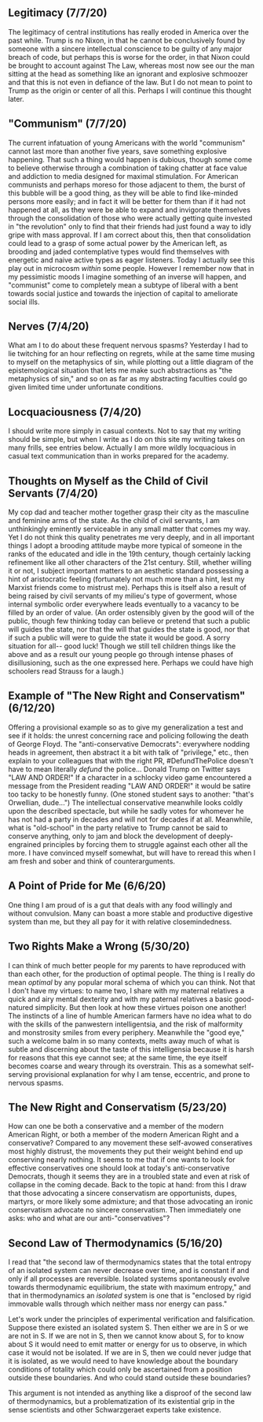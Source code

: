 ## Legitimacy (7/7/20)

The legitimacy of central institutions has really eroded in America over the past while. Trump is no Nixon, in that he cannot be conclusively found by someone with a sincere intellectual conscience to be guilty of any major breach of code, but perhaps this is worse for the order, in that Nixon could be brought to account against The Law, whereas most now see our the man sitting at the head as something like an ignorant and explosive schmoozer and that this is not even in defiance of the law. But I do not mean to point to Trump as the origin or center of all this. Perhaps I will continue this thought later.

## "Communism" (7/7/20)

The current infatuation of young Americans with the world "communism" cannot last more than another five years, save something explosive happening. That such a thing would happen is dubious, though some come to believe otherwise through a combination of taking chatter at face value and addiction to media designed for maximal stimulation. For American communists and perhaps moreso for those adjacent to them, the burst of this bubble will be a good thing, as they will be able to find like-minded persons more easily; and in fact it will be better for them than if it had not happened at all, as they were be able to expand and invigorate themselves through the consolidation of those who were actually getting quite invested in "the revolution" only to find that their friends had just found a way to idly gripe with mass approval. If I am correct about this, then that consolidation could lead to a grasp of some actual power by the American left, as brooding and jaded contemplative types would find themselves with energetic and naive active types as eager listeners. Today I actually see this play out in microcosm *within* some people. However I remember now that in my pessimistic moods I imagine something of an inverse will happen, and "communist" come to completely mean a subtype of liberal with a bent towards social justice and towards the injection of capital to ameliorate social ills.

## Nerves (7/4/20)

What am I to do about these frequent nervous spasms? Yesterday I had to lie twitching for an hour reflecting on regrets, while at the same time musing to myself on the metaphysics of sin, while plotting out a little diagram of the epistemological situation that lets me make such abstractions as "the metaphysics of sin," and so on as far as my abstracting faculties could go given limited time under unfortunate conditions.

## Locquaciousness (7/4/20)

I should write more simply in casual contexts. Not to say that my writing should be simple, but when I write as I do on this site my writing takes on many frills, see entries below. Actually I am more wildly locquacious in casual text communication than in works prepared for the academy.

## Thoughts on Myself as the Child of Civil Servants (7/4/20)

My cop dad and teacher mother together grasp their city as the masculine and feminine arms of the state. As the child of civil servants, I am unthinkingly eminently serviceable in any small matter that comes my way. Yet I do not think this quality penetrates me very deeply, and in all important things I adopt a brooding attitude maybe more typical of someone in the ranks of the educated and idle in the 19th century, though certainly lacking refinement like all other characters of the 21st century. Still, whether willing it or not, I subject important matters to an aesthetic standard possessing a hint of aristocratic feeling (fortunately not much more than a hint, lest my Marxist friends come to mistrust me). Perhaps this is itself also a result of being raised by civil servants of my milieu's type of goverment, whose internal symbolic order everywhere leads eventually to a vacancy to be filled by an order of value. (An order ostensibly given by the good will of the public, though few thinking today can believe or pretend that such a public will guides the state, nor that the will that guides the state is good, nor that if such a public will were to guide the state it would be good. A sorry situation for all-- good luck! Though we still tell children things like the above and as a result our young people go through intense phases of disillusioning, such as the one expressed here. Perhaps we could have high schoolers read Strauss for a laugh.)

## Example of "The New Right and Conservatism" (6/12/20)

Offering a provisional example so as to give my generalization a test and see if it holds: the unrest concerning race and policing following the death of George Floyd. The "anti-conservative Democrats": everywhere nodding heads in agreement, then abstract it a bit with talk of "privilege," etc., then explain to your colleagues that with the right PR, #DefundThePolice doesn't have to mean literally *defund* the police... Donald Trump on Twitter says "LAW AND ORDER!" If a character in a schlocky video game encountered a message from the President reading "LAW AND ORDER!" it would be satire too tacky to be honestly funny. (One stoned student says to another: "that's Orwellian, dude...") The intellectual conservative meanwhile looks coldly upon the described spectacle, but while he sadly votes for whomever he has not had a party in decades and will not for decades if at all. Meanwhile, what is "old-school" in the party relative to Trump cannot be said to conserve anything, only to jam and block the development of deeply-engrained principles by forcing them to struggle against each other all the more. I have convinced myself somewhat, but will have to reread this when I am fresh and sober and think of counterarguments.

## A Point of Pride for Me (6/6/20)

One thing I am proud of is a gut that deals with any food willingly and without convulsion. Many can boast a more stable and productive digestive system than me, but they all pay for it with relative closemindedness.

## Two Rights Make a Wrong (5/30/20)

I can think of much better people for my parents to have reproduced with than each other, for the production of optimal people. The thing is I really do mean *optimal* by any popular moral schema of which you can think. Not that I don't have my virtues: to name two, I share with my maternal relatives a quick and airy mental dexterity and with my paternal relatives a basic good-natured simplicity. But then look at how these virtues poison one another! The instincts of a line of humble American farmers have no idea what to do with the skills of the panwestern intelligentsia, and the risk of malformity and monstrosity smiles from every periphery. Meanwhile the "good eye," such a welcome balm in so many contexts, melts away much of what is subtle and discerning about the taste of this intelligensia because it is harsh for reasons that this eye cannot see; at the same time, the eye itself becomes coarse and weary through its overstrain. This as a somewhat self-serving provisional explanation for why I am tense, eccentric, and prone to nervous spasms.

## The New Right and Conservatism (5/23/20)

How can one be both a conservative and a member of the modern American Right, or both a member of the modern American Right and a conservative? Compared to any movement these self-avowed conseratives most highly distrust, the movements they put their weight behind end up conserving nearly nothing. It seems to me that if one wants to look for effective conservatives one should look at today's anti-conservative Democrats, though it seems they are in a troubled state and even at risk of collapse in the coming decade. Back to the topic at hand: from this I draw that those advocating a sincere conservatism are opportunists, dupes, martyrs, or more likely some admixture; and that those advocating an ironic conservatism advocate no sincere conservatism. Then immediately one asks: who and what are our anti-"conservatives"?

## Second Law of Thermodynamics (5/16/20)

I read that "the second law of thermodynamics states that the total entropy of an isolated system can never decrease over time, and is constant if and only if all processes are reversible. Isolated systems spontaneously evolve towards thermodynamic equilibrium, the state with maximum entropy," and that in thermodynamics an *isolated* system is one that is "enclosed by rigid immovable walls through which neither mass nor energy can pass."

Let's work under the principles of experimental verification and falsification. Suppose there existed an isolated system S. Then either we are in S or we are not in S. If we are not in S, then we cannot know about S, for to know about S it would need to emit matter or energy for us to observe, in which case it would not be isolated. If we are in S, then we could never judge that it is isolated, as we would need to have knowledge about the boundary conditions of totality which could only be ascertained from a position outside these boundaries. And who could stand outside these boundaries?

This argument is not intended as anything like a disproof of the second law of thermodynamics, but a problematization of its existential grip in the sense scientists and other Schwarzgeraet experts take existence.
